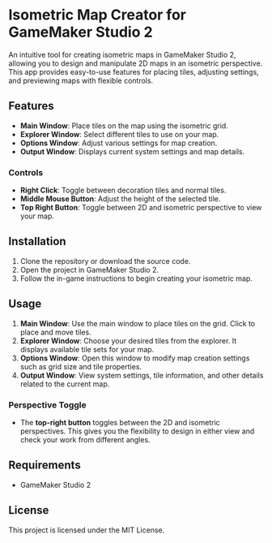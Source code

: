 # Isometric Map Creator for GameMaker Studio 2

An intuitive tool for creating isometric maps in GameMaker Studio 2, allowing you to design and manipulate 2D maps in an isometric perspective. This app provides easy-to-use features for placing tiles, adjusting settings, and previewing maps with flexible controls.

## Features

- **Main Window**: Place tiles on the map using the isometric grid.
- **Explorer Window**: Select different tiles to use on your map.
- **Options Window**: Adjust various settings for map creation.
- **Output Window**: Displays current system settings and map details.
  
### Controls

- **Right Click**: Toggle between decoration tiles and normal tiles.
- **Middle Mouse Button**: Adjust the height of the selected tile.
- **Top Right Button**: Toggle between 2D and isometric perspective to view your map.

## Installation

1. Clone the repository or download the source code.
2. Open the project in GameMaker Studio 2.
3. Follow the in-game instructions to begin creating your isometric map.

## Usage

1. **Main Window**: Use the main window to place tiles on the grid. Click to place and move tiles.
2. **Explorer Window**: Choose your desired tiles from the explorer. It displays available tile sets for your map.
3. **Options Window**: Open this window to modify map creation settings such as grid size and tile properties.
4. **Output Window**: View system settings, tile information, and other details related to the current map.
  
### Perspective Toggle

- The **top-right button** toggles between the 2D and isometric perspectives. This gives you the flexibility to design in either view and check your work from different angles.

## Requirements

- GameMaker Studio 2

## License

This project is licensed under the MIT License.

